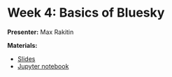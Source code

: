 # Week 4: Basics of Bluesky

**Presenter:** Max Rakitin

**Materials:**
- [Slides](https://brookhavenlab-my.sharepoint.com/:p:/g/personal/mrakitin_bnl_gov/EbpxEW1pcRVNvKgf4-7zengBXvbFedJW1WtC4EXP57SuwA?e=jqnzXG)
- [Jupyter notebook](Week4-Basics-of-Bluesky.ipynb)
